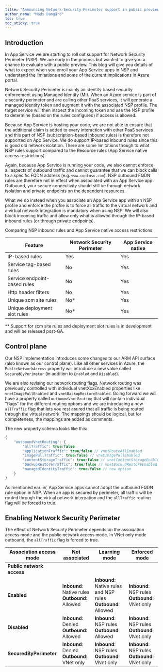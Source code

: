 ```yaml
---
title: "Announcing Network Security Perimeter support in public preview"
author_name: "Mads Damgård"
toc: true
toc_sticky: true
---
```


## Introduction

In App Service we are starting to roll out support for Network Security Perimeter (NSP). We are early in the process but wanted to give you a chance to evaluate with a public preview. This blog will give you details of what to expect when you enroll your App Service apps in NSP and understand the limitations and some of the current implications in Azure portal.

Network Security Perimeter is mainly an identity based security enforcement using Managed Identity (MI). When an Azure service is part of a security perimeter and are calling other PaaS services, it will generate a managed identity token and augment it with the associated NSP profile. The target service will then inspect the incoming token and use the NSP profile to determine (based on the rules configured) if access is allowed.

Because App Service is hosting your code, we are not able to ensure that the additional claim is added to every interaction with other PaaS services and this part of NSP (subscription-based inbound rules) is therefore not supported on App Service. We do support IP-based inbound rules since this is good old network isolation. There are some limitations though to what NSP rules support compared to the Resource rules (App Service native access restrictions).

Again, because App Service is running your code, we also cannot enforce all aspects of outbound traffic and cannot guarantee that we can block calls to a specific FQDN address (e.g. `www.contoso.com`). NSP outbound FQDN rules are therefore not in effect when associated with an App Service app. Outbound, your secure connectivity should still be through network isolation and private endpoints on the dependent resources.

What we do instead when you associate an App Service app with an NSP profile and enforce the profile is to force all traffic to the virtual network and a virtual network integration is mandatory when using NSP. We will also block incoming traffic and allow only what is allowed through the IP-based inbound rules (or through private endpoints).

Comparing NSP inbound rules and App Service native access restrictions

| Feature | Network Security Perimeter | App Service native |
| ------- | ---------------------------- | -------------------- |
| IP-based rules                   | Yes | Yes |
| Service tag-based rules          | No  | Yes |
| Service endpoint-based rules     | No  | Yes |
| Http header filters              | No  | Yes |
| Unique scm site rules            | No* | Yes |
| Unique deployment slot rules     | No* | Yes |

** Support for scm site rules and deployment slot rules is in development and will be released post-GA.

## Control plane

Our NSP implementation introduces some changes to our ARM API surface (also known as our control plane). Like all other services in Azure, the `PublicNetworkAccess` property will introduce a new value called `SecuredByPerimeter` (in addition to `Enabled` and `Disabled`).

We are also revising our network routing flags. Network routing was previously controlled with individual vnetXxxEnabled properties like `vnetImagePullEnabled` and `vnetBackupRestoreEnabled`. Going forward we will have a property called `outboundVnetRouting` that will contain individual "flags" for the different routing options and we are introducing a new `allTraffic` flag that lets you rest asured that all traffic is being routed through the virtual network. The mappings should be logical, but for completeness, the mappings are added as comments.

The new property schema looks like this:

```javascript
{
    "outboundVnetRouting": {
        "allTraffic": true/false
        "applicationTraffic": true/false // vnetRouteAllEnabled
        "imagePullTraffic": true/false // vnetImagePullEnabled
        "contentStorageTraffic": true/false // vnetContentStorageEnabled
        "backupRestoreTraffic": true/false // vnetBackupRestoreEnabled
        "managedIdentityTraffic": true/false // new option
    }
}
```

As mentioned earlier, App Service apps cannot adopt the outbound FQDN rule option in NSP. When an app is secured by perimeter, all traffic will be routed through the virtual network integration and the `allTraffic` routing flag will be forced to true.

## Enabling Network Security Perimeter

The effect of Network Security Perimeter depends on the association access mode and the public network access mode. In VNet only mode outbound, the `allTraffic` flag is forced to true.

| Association access mode  | Not associated | Learning mode | Enforced mode |
| ------------------------ | -------------- | ------------- | ------------- |
| **Public network access**|                |               |               |
| **Enabled**               | **Inbound**: Native rules <br/> **Outbound**: Allowed | **Inbound**: Native rules and NSP rules <br/> **Outbound**: Allowed | **Inbound**: NSP rules <br/> **Outbound**: VNet only |
| **Disabled**              | **Inbound**: Denied <br/> **Outbound**: Allowed | **Inbound**: NSP rules <br/> **Outbound**: Allowed | **Inbound**: NSP rules <br/> **Outbound**: VNet only |
| **SecuredByPerimeter**    | **Inbound**: Denied <br/> **Outbound**: VNet only | **Inbound**: NSP rules <br/> **Outbound**: VNet only | **Inbound**: NSP rules <br/> **Outbound**: VNet only |
